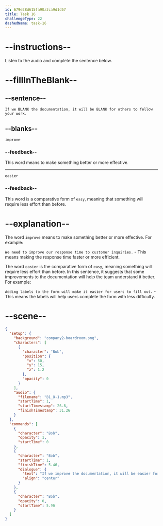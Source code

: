 ```yaml
---
id: 679e28d615fa90a3ca9d1d57
title: Task 16
challengeType: 22
dashedName: task-16
---
```


<!-- (Audio) Bob: If we improve the documentation, it will be easier for others to follow your work. -->

# --instructions--

Listen to the audio and complete the sentence below.

# --fillInTheBlank--

## --sentence--

`If we BLANK the documentation, it will be BLANK for others to follow your work.`

## --blanks--

`improve`

### --feedback--

This word means to make something better or more effective.

---

`easier`

### --feedback--

This word is a comparative form of `easy`, meaning that something will require less effort than before.

# --explanation--

The word `improve` means to make something better or more effective. For example:

`We need to improve our response time to customer inquiries.` - This means making the response time faster or more efficient.

The word `easier` is the comparative form of `easy`, meaning something will require less effort than before. In this sentence, it suggests that some improvements to the documentation will help the team understand it better. For example:

`Adding labels to the form will make it easier for users to fill out.` - This means the labels will help users complete the form with less difficulty.

# --scene--

```json
{
  "setup": {
    "background": "company2-boardroom.png",
    "characters": [
      {
        "character": "Bob",
        "position": {
          "x": 50,
          "y": 15,
          "z": 1.2
        },
        "opacity": 0
      }
    ],
    "audio": {
      "filename": "B1_8-1.mp3",
      "startTime": 1,
      "startTimestamp": 26.8,
      "finishTimestamp": 31.26
    }
  },
  "commands": [
    {
      "character": "Bob",
      "opacity": 1,
      "startTime": 0
    },
    {
      "character": "Bob",
      "startTime": 1,
      "finishTime": 5.46,
      "dialogue": {
        "text": "If we improve the documentation, it will be easier for others to follow your work.",
        "align": "center"
      }
    },
    {
      "character": "Bob",
      "opacity": 0,
      "startTime": 5.96
    }
  ]
}
```
